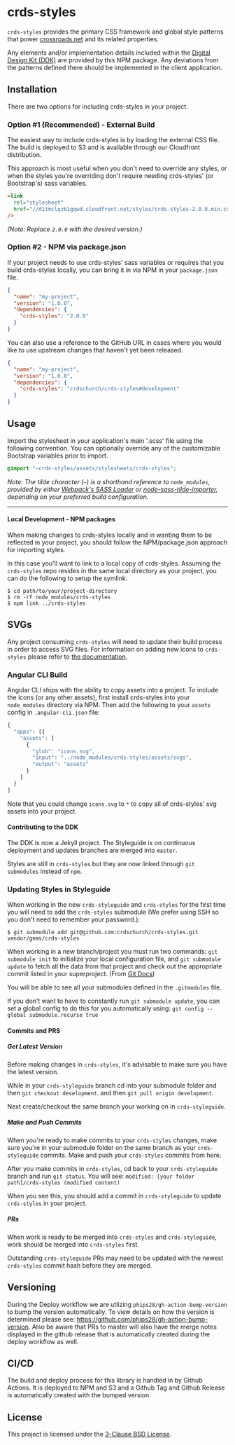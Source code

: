 # crds-styles

`crds-styles` provides the primary CSS framework and global style patterns that
power [crossroads.net](http://crossroads.net) and its related properties.

Any elements and/or implementation details included within the [Digital Design
Kit (DDK)](http://github.com/crdschurch/crds-styleguide) are provided by this
NPM package. Any deviations from the patterns defined there should be
implemented in the client application.

## Installation

There are two options for including crds-styles in your project.

### Option #1 (Recommended) - External Build

The easiest way to include crds-styles is by loading the external CSS file. The
build is deployed to S3 and is available through our Cloudfront distribution.

This approach is most useful when you don't need to override any styles, or
when the styles you're overriding don't require needing crds-styles' (or
Bootstrap's) sass variables.

```html
<link
  rel="stylesheet"
  href="//d1tmclqz61gqwd.cloudfront.net/styles/crds-styles-2.0.0.min.css"
/>
```

_(Note: Replace `2.0.0` with the desired version.)_

### Option #2 - NPM via package.json

If your project needs to use crds-styles' sass variables or requires that you
build crds-styles locally, you can bring it in via NPM in your `package.json`
file.

```json
{
  "name": "my-project",
  "version": "1.0.0",
  "dependencies": {
    "crds-styles": "2.0.0"
  }
}
```

You can also use a reference to the GitHub URL in cases where you would like to
use upstream changes that haven't yet been released.

```json
{
  "name": "my-project",
  "version": "1.0.0",
  "dependencies": {
    "crds-styles": "crdschurch/crds-styles#development"
  }
}
```

## Usage

Import the stylesheet in your application's main '.scss'
file using the following convention. You can optionally override
any of the customizable Bootstrap variables prior to import.

```scss
@import "~crds-styles/assets/stylesheets/crds-styles";
```

_Note: The tilde character (`~`) is a shorthand reference to `node_modules`,
provided by either [Webpack's SASS Loader](https://github.com/webpack-contrib/sass-loader#imports)
or [node-sass-tilde-importer](https://github.com/matthewdavidson/node-sass-tilde-importer),
depending on your preferred build configuration._

---

#### Local Development - NPM packages

When making changes to crds-styles locally and in wanting them to be reflected
in your project, you should follow the NPM/package.json approach for importing
styles.

In this case you'll want to link to a local copy of crds-styles. Assuming the
`crds-styles` repo resides in the same local directory as your project, you can
do the following to setup the symlink.

```text
$ cd path/to/your/project-directory
$ rm -rf node_modules/crds-styles
$ npm link ../crds-styles
```

## SVGs

Any project consuming `crds-styles` will need to update their build process in
order to access SVG files. For information on adding new icons to `crds-styles`
please refer to [the
documentation](https://github.com/crdschurch/crds-styles/blob/development/src/assets/svgs/README.md).

### Angular CLI Build

Angular CLI ships with the ability to copy assets into a project. To include the
icons (or any other assets), first install crds-styles into your `node_modules`
directory via NPM. Then add the following to your `assets` config in
`.angular-cli.json` file:

```js
{
  "apps": [{
    "assets": [
      {
        "glob": "icons.svg",
        "input": "../node_modules/crds-styles/assets/svgs",
        "output": "assets"
      }
    ]
  }
]
```

Note that you could change `icons.svg` to `*` to copy all of crds-styles' svg
assets into your project.

#### Contributing to the DDK

The DDK is now a Jekyll project. The Styleguide is on continuous deployment and updates branches are merged into `master`.

Styles are still in `crds-styles` but they are now linked through `git submodules` instead of `npm`.

### Updating Styles in Styleguide

When working in the new `crds-styleguide` and `crds-styles` for the first time you will need to add the `crds-styles` submodule (We prefer using SSH so you don't need to remember your password.):

`$ git submodule add git@github.com:crdschurch/crds-styles.git vendor/gems/crds-styles `

When working in a new branch/project you must run two commands: `git submodule init` to initialize your local configuration file, and `git submodule update` to fetch all the data from that project and check out the appropriate commit listed in your superproject. (From [Git Docs](https://git-scm.com/book/en/v2/Git-Tools-Submodules))

You will be able to see all your submodules defined in the `.gitmodules` file.

If you don’t want to have to constantly run `git submodule update`, you can set a global config to do this for you automatically using: `git config --global submodule.recurse true`

#### Commits and PRS

##### Get Latest Version

Before making changes in `crds-styles`, it's advisable to make sure you have the latest version.

While in your `crds-styleguide` branch cd into your submodule folder and then `git checkout development`. and then `git pull origin development`.

Next create/checkout the same branch your working on in `crds-styleguide`.

##### Make and Push Commits

When you're ready to make commits to your `crds-styles` changes, make sure you're in your submodule folder on the same branch as your `crds-styleguide` commits. Make and push your `crds-styles` commits from here.

After you make commits in `crds-styles`, cd back to your `crds-styleguide` branch and run `git status`. You will see:
`modified: [your folder path]/crds-styles (modified content)`

When you see this, you should add a commit in `crds-styleguide` to update `crds-styles` in your project.

##### PRs

When work is ready to be merged into `crds-styles` and `crds-styleguide`, work should be merged into `crds-styles` first.

Outstanding `crds-styleguide` PRs may need to be updated with the newest `crds-styles` commit hash before they are merged.

## Versioning

During the Deploy workflow we are utlizing `phips28/gh-action-bump-version` to bump the version automatically. To view details on how the version is determined please see: https://github.com/phips28/gh-action-bump-version. Also be aware that PRs to master will also have the merge notes displayed in the github release that is automatically created during the deploy workflow as well.

## CI/CD

The build and deploy process for this library is handled in by Github Actions. It is deployed to NPM and S3 and a Github Tag and Github Release is automatically created with the bumped version.

## License

This project is licensed under the [3-Clause BSD
License](https://opensource.org/licenses/BSD-3-Clause).
